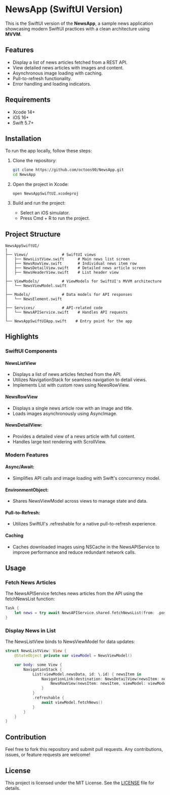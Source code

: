 # NewsApp (SwiftUI Version)

This is the SwiftUI version of the **NewsApp**, a sample news application showcasing modern SwiftUI practices with a clean architecture using **MVVM**.

## Features

- Display a list of news articles fetched from a REST API.
- View detailed news articles with images and content.
- Asynchronous image loading with caching.
- Pull-to-refresh functionality.
- Error handling and loading indicators.

## Requirements

- Xcode 14+
- iOS 16+
- Swift 5.7+

## Installation

To run the app locally, follow these steps:

1. Clone the repository:
   ```bash
   git clone https://github.com/octoos90/NewsApp.git
   cd NewsApp
   ```

2. Open the project in Xcode:
   ```
   open NewsAppSwiftUI.xcodeproj
    ```

3. Build and run the project:
   - Select an iOS simulator.
   - Press Cmd + R to run the project.

## Project Structure
```
NewsAppSwiftUI/
|
├── Views/               # SwiftUI views
│   ├── NewsListView.swift      # Main news list screen
│   ├── NewsRowView.swift       # Individual news item row
│   ├── NewsDetailView.swift    # Detailed news article screen
│   ├── NewsHeaderView.swift    # List header view
│
├── ViewModels/          # ViewModels for SwiftUI's MVVM architecture
│   └── NewsViewModel.swift
│
├── Models/              # Data models for API responses
│   └── NewsElement.swift
│
├── Services/            # API-related code
│   └── NewsAPIService.swift    # Handles API requests
│
└── NewsAppSwiftUIApp.swift    # Entry point for the app
```

## Highlights

### SwiftUI Components

#### NewsListView

- Displays a list of news articles fetched from the API.
- Utilizes NavigationStack for seamless navigation to detail views.
- Implements List with custom rows using NewsRowView.

#### NewsRowView

- Displays a single news article row with an image and title.
- Loads images asynchronously using AsyncImage.

#### NewsDetailView:

- Provides a detailed view of a news article with full content.
- Handles large text rendering with ScrollView.

### Modern Features

#### Async/Await:

- Simplifies API calls and image loading with Swift's concurrency model.

#### EnvironmentObject:
- Shares NewsViewModel across views to manage state and data.

#### Pull-to-Refresh:

- Utilizes SwiftUI's .refreshable for a native pull-to-refresh experience.

#### Caching
- Caches downloaded images using NSCache in the NewsAPIService to improve performance and reduce redundant network calls.

## Usage

### Fetch News Articles
The NewsAPIService fetches news articles from the API using the fetchNewsList function:
```swift
Task {
    let news = try await NewsAPIService.shared.fetchNewsList(from: .posts)
}
```

### Display News in List
The NewsListView binds to NewsViewModel for data updates:

```swift
struct NewsListView: View {
    @StateObject private var viewModel = NewsViewModel()

    var body: some View {
        NavigationStack {
            List(viewModel.newsData, id: \.id) { newsItem in
                NavigationLink(destination: NewsDetailView(newsItem: newsItem)) {
                    NewsRowView(newsItem: newsItem, viewModel: viewModel)
                }
            }
            .refreshable {
                await viewModel.fetchNews()
            }
        }
    }
}
```

## Contribution
Feel free to fork this repository and submit pull requests. Any contributions, issues, or feature requests are welcome!

## License
This project is licensed under the MIT License. See the [LICENSE](https://github.com/octoos90/NewsApp-SwiftUI/blob/main/LICENSE) file for details.
